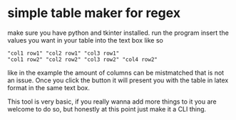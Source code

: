 # simple table maker for regex

make sure you have python and tkinter installed.
run the program
insert the values you want in your table into the text box like so

```
"col1 row1" "col2 row1" "col3 row1"
"col1 row2" "col2 row2" "col3 row2" "col4 row2"
```

like in the example the amount of columns can be mistmatched that is not an issue.
Once you click the button it will present you with the table in latex format in the same text box.

This tool is very basic, if you really wanna add more things to it you are welcome to do so, but honestly at this point just make it a CLI thing.
